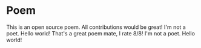 # Poem
This is an open source poem. All contributions would be great!
I'm not a poet. Hello world!
That's a great poem mate, I rate 8/8!
I'm not a poet. Hello world!


